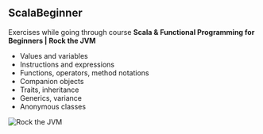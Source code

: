 ## ScalaBeginner


Exercises while going through course **Scala & Functional Programming for Beginners | Rock the JVM**

- Values and variables
- Instructions and expressions
- Functions, operators, method notations
- Companion objects
- Traits, inheritance
- Generics, variance
- Anonymous classes

![Rock the JVM](https://www.filepicker.io/api/file/zOVUN5DVSYCkfF2yTPSk)
